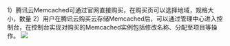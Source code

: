 ﻿1）腾讯云Memcached可通过官网直接购买，在购买页可以选择地域，规格大小，数量
2）用户在腾讯云购买云存储Memcached后，可以通过管理中心进入控制台，在控制台实现对购买的Memcached实例包括修改名称、分配至项目等操作。
![](https://mc.qcloudimg.com/static/img/f5ec7c5d6a503bbd28a39b65178711e6/cmemgoumai.png)